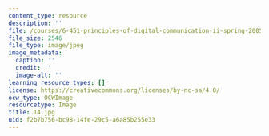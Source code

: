 ```yaml
---
content_type: resource
description: ''
file: /courses/6-451-principles-of-digital-communication-ii-spring-2005/f2b7b756bc9814fe29c5a6a85b255e33_14.jpg
file_size: 2546
file_type: image/jpeg
image_metadata:
  caption: ''
  credit: ''
  image-alt: ''
learning_resource_types: []
license: https://creativecommons.org/licenses/by-nc-sa/4.0/
ocw_type: OCWImage
resourcetype: Image
title: 14.jpg
uid: f2b7b756-bc98-14fe-29c5-a6a85b255e33
---
```

